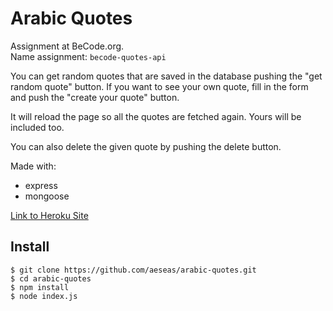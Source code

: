 # Arabic Quotes
Assignment at BeCode.org. <br>
Name assignment: `becode-quotes-api` <br>

You can get random quotes that are saved in the database pushing the "get random quote" button. If you want to see your own quote, fill in the form and push the "create your quote" button.

It will reload the page so all the quotes are fetched again. Yours will be included too.

You can also delete the given quote by pushing the delete button.

Made with:
* express
* mongoose

[Link to Heroku Site](https://secret-tor-72530.herokuapp.com/)

## Install
    $ git clone https://github.com/aeseas/arabic-quotes.git
    $ cd arabic-quotes
    $ npm install
    $ node index.js